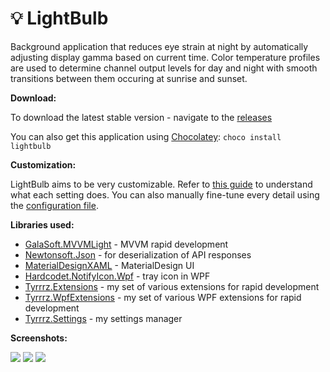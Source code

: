 💡 LightBulb
===================

Background application that reduces eye strain at night by automatically adjusting display gamma based on current time. Color temperature profiles are used to determine channel output levels for day and night with smooth transitions between them occuring at sunrise and sunset.

**Download:**

To download the latest stable version - navigate to the [releases](https://github.com/Tyrrrz/LightBulb/releases)

You can also get this application using [Chocolatey](https://chocolatey.org/packages/lightbulb): `choco install lightbulb`

**Customization:**

LightBulb aims to be very customizable. Refer to [this guide](https://github.com/Tyrrrz/LightBulb/wiki/Settings-explanation) to understand what each setting does. You can also manually fine-tune every detail using the [configuration file](https://github.com/Tyrrrz/LightBulb/wiki/Config-file).

**Libraries used:**

 - [GalaSoft.MVVMLight](http://www.mvvmlight.net) - MVVM rapid development
 - [Newtonsoft.Json](http://www.newtonsoft.com/json) - for deserialization of API responses
 - [MaterialDesignXAML](https://github.com/ButchersBoy/MaterialDesignInXamlToolkit) - MaterialDesign UI
 - [Hardcodet.NotifyIcon.Wpf](http://www.hardcodet.net/wpf-notifyicon) - tray icon in WPF
 - [Tyrrrz.Extensions](https://github.com/Tyrrrz/Extensions) - my set of various extensions for rapid development
 - [Tyrrrz.WpfExtensions](https://github.com/Tyrrrz/WpfExtensions) - my set of various WPF extensions for rapid development
 - [Tyrrrz.Settings](https://github.com/Tyrrrz/Settings) - my settings manager

**Screenshots:**

![](http://www.tyrrrz.me/projects/images/lightbulb_1.png)
![](http://www.tyrrrz.me/projects/images/lightbulb_2.png)
![](http://www.tyrrrz.me/projects/images/lightbulb_3.png)